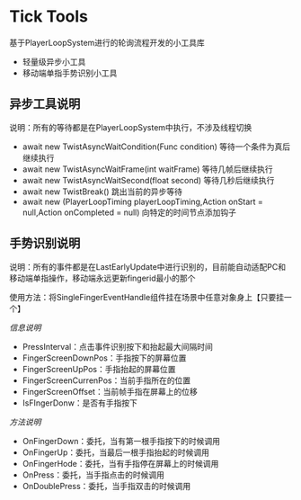 
# Tick Tools
基于PlayerLoopSystem进行的轮询流程开发的小工具库
- 轻量级异步小工具
- 移动端单指手势识别小工具


## 异步工具说明
说明：所有的等待都是在PlayerLoopSystem中执行，不涉及线程切换
- await new TwistAsyncWaitCondition(Func<bool>  condition) 等待一个条件为真后继续执行
- await new TwistAsyncWaitFrame(int waitFrame) 等待几帧后继续执行
- await new TwistAsyncWaitSecond(float second) 等待几秒后继续执行
- await new TwistBreak() 跳出当前的异步等待
- await new (PlayerLoopTiming playerLoopTiming,Action onStart = null,Action onCompleted = null) 向特定的时间节点添加钩子

## 手势识别说明

说明：所有的事件都是在LastEarlyUpdate中进行识别的，目前能自动适配PC和移动端单指操作，移动端永远更新fingerid最小的那个

使用方法：将SingleFingerEventHandle组件挂在场景中任意对象身上【只要挂一个】

*信息说明*
 - PressInterval：点击事件识别按下和抬起最大间隔时间
 - FingerScreenDownPos：手指按下的屏幕位置
 - FingerScreenUpPos：手指抬起的屏幕位置
 - FingerScreenCurrenPos：当前手指所在的位置
 - FingerScreenOffset：当前帧手指在屏幕上的位移
 - IsFIngerDonw：是否有手指按下
 
 *方法说明*
 - OnFingerDown：委托，当有第一根手指按下的时候调用
 - OnFingerUp：委托，当最后一根手指抬起的时候调用
 - OnFingerHode：委托，当有手指停在屏幕上的时候调用
 - OnPress：委托，当手指点击的时候调用
 - OnDoublePress：委托，当手指双击的时候调用
